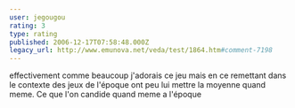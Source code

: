 ```yaml
---
user: jegougou
rating: 3
type: rating
published: 2006-12-17T07:58:48.000Z
legacy_url: http://www.emunova.net/veda/test/1864.htm#comment-7198
---
```

effectivement comme beaucoup j'adorais ce jeu mais en ce remettant dans le contexte des jeux de l'époque ont peu lui mettre la moyenne quand meme.
Ce que l'on candide quand meme a l'époque
